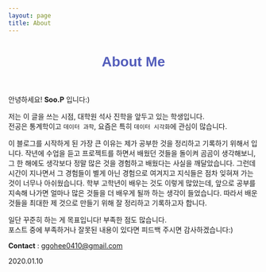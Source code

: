```yaml
---
layout: page
title: About
---
```


<html> <center><h1 style="color: rgb(83,93,187); font-weight: bold; font-family: 'Acme', sans-serif;">About Me</h1></center> <br></html>

안녕하세요! **Soo.P** 입니다:)

저는 이 글을 쓰는 시점,  대학원 석사 진학을 앞두고 있는 학생입니다.   
전공은 통계학이고  ``데이터 과학``, 요즘은 특히 ``데이터 시각화``에 관심이 많습니다.

이 블로그를 시작하게 된 가장 큰 이유는 제가 공부한 것을 정리하고 기록하기 위해서 입니다. 작년에  수업을 듣고 프로젝트를 하면서 배웠던 것들을 돌이켜 곰곰이 생각해보니, 그 한 해에도  생각보다 정말 많은 것을 경험하고 배웠다는 사실을 깨달았습니다.  그런데 시간이 지나면서 그 경험들이 별게 아닌 경험으로 여겨지고 지식들은 점차 잊혀져 가는 것이 너무나 아쉬웠습니다. 학부 고학년이 배우는 것도 이렇게 많았는데, 앞으로 공부를 지속해 나가면  얼마나 많은 것들을 더 배우게 될까 하는 생각이 들었습니다. 따라서 배운 것들을 최대한 제 것으로 만들기 위해 잘 정리하고 기록하고자 합니다.

일단 꾸준히 하는 게 목표입니다! 부족한 점도 많습니다.   
포스트 중에 부족하거나 잘못된 내용이 있다면 피드백 주시면 감사하겠습니다:) <br>

**Contact** : ggohee0410@gmail.com  

  2020.01.10
